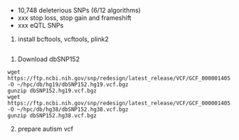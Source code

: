 * 10,748 deleterious SNPs (6/12 algorithms)
* xxx stop loss, stop gain and frameshift
* xxx eQTL SNPs


1) install bcftools, vcftools, plink2
```
```
1) Download dbSNP152
```
wget https://ftp.ncbi.nih.gov/snp/redesign/latest_release/VCF/GCF_000001405.25.bgz -O ~/hpc/db/hg19/dbSNP152.hg19.vcf.bgz
gunzip dbSNP152.hg19.vcf.bgz
wget https://ftp.ncbi.nih.gov/snp/redesign/latest_release/VCF/GCF_000001405.38.bgz -O ~/hpc/db/hg38/dbSNP152.hg38.vcf.bgz
gunzip dbSNP152.hg38.vcf.bgz
````
2) prepare autism vcf
```
```
